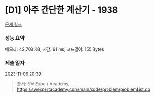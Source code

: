 # [D1] 아주 간단한 계산기 - 1938 

[문제 링크](https://swexpertacademy.com/main/code/problem/problemDetail.do?contestProbId=AV5PjsYKAMIDFAUq) 

### 성능 요약

메모리: 42,708 KB, 시간: 91 ms, 코드길이: 155 Bytes

### 제출 일자

2023-11-09 20:39



> 출처: SW Expert Academy, https://swexpertacademy.com/main/code/problem/problemList.do
